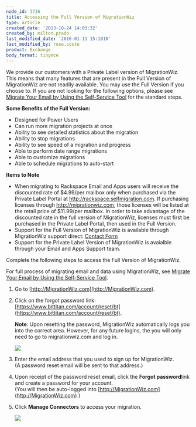 ```yaml
---
node_id: 3736
title: Accessing the Full Version of MigrationWiz
type: article
created_date: '2013-10-24 14:03:32'
created_by: milton.prado
last_modified_date: '2016-01-11 15:1010'
last_modified_by: rose.coste
product: Exchange
body_format: tinymce
---
```


We provide our customers with a Private Label version of MigrationWiz.
This means that many features that are present in the Full Version of
MigrationWiz are not readily available. You may use the Full Version if
you choose to. If you are not looking for the following options, please
see [Migrate Your Email by Using the Self-Service
Tool](http://www.rackspace.com/knowledge_center/article/migrate-your-email-by-using-the-self-service-tool)
for the standard steps.

**Some Benefits of the Full Version:**

-   Designed for Power Users
-   Can run more migration projects at once
-   Ability to see detailed statistics about the migration
-   Ability to stop migrations
-   Ability to see speed of a migration and progress
-   Able to perform date range migrations
-   Able to customize migrations
-   Able to schedule migrations to auto-start

**Items to Note**

-   When migrating to Rackspace Email and Apps users will receive the
    discounted rate of \$4.99/per mailbox only when purchased via the
    Private Label Portal at http://rackspace.selfmigration.com.  If
    purchasing licenses through http://migrationwiz.com, those licenses
    will be listed at the retail price of \$11.99/per mailbox.  In order
    to take advantage of the discounted rate in the full version of
    MigrationWiz, licenses must first be purchased in the Private Label
    Portal, then used in the Full Version. 
-   Support for the Full Version of MigrationWiz is available through
    MigrationWiz support direct: [Contact
    Form](https://www.migrationwiz.com/Public/ContactUs.aspx)
-   Support for the Private Label Version of MigrationWiz is avaialble
    through your Email and Apps Support team. 

Complete the following steps to access the Full Version of MigrationWiz.

For full process of migrating email and data using MigrationWiz, see
[Migrate Your Email by Using the Self-Service
Tool](http://www.rackspace.com/knowledge_center/article/migrate-your-email-by-using-the-self-service-tool).

1.  Go to [http://MigrationWiz.com](http://MigrationWiz.com).
2.  Click on the forgot password link:
    [https://www.bittitan.com/account/reset/bt](https://www.bittitan.com/account/reset/bt).

    **Note**: Upon resetting the password, MigrationWiz automatically
    logs you into the correct area. However, for any future logins, the
    you will only need to go to migrationwiz.com and log in.

    ![](/knowledge_center/sites/default/files/field/image/FullMigrationWiz1.png)

3.  Enter the email address that you used to sign up for MigrationWiz.\
         (A password reset email will be sent to that address.)
4.  Upon receipt of the password reset email, click the **Forgot
    password**link and create a password for your account.\
         (You will then be auto-logged into
    [http://MigrationWiz.com](http://MigrationWiz.com) )
5.  Click **Manage Connectors** to access your migration.

    ![](/knowledge_center/sites/default/files/field/image/FullMigrationWiz2.png)




